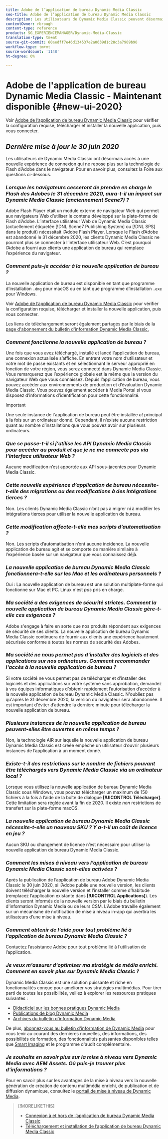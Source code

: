 ```yaml
---
title: Adobe de l’application de bureau Dynamic Media Classic
seo-title: Adobe de l’application de bureau Dynamic Media Classic
description: Les utilisateurs de Dynamic Media Classic peuvent désormais effectuer une actualisation complète de l’interface utilisateur. L’expérience fournit une connexion mise à jour avec des liens vers des ressources précieuses, en plus de cette mise à jour ne dépend plus de la technologie de Flash d’Adobe dans le navigateur.
contentOwner: rbrough
content-type: reference
products: SG_EXPERIENCEMANAGER/Dynamic-Media-Classic
translation-type: tm+mt
source-git-commit: 60aedff7e46d134537e2a0639d1c28c3a7909b90
workflow-type: tm+mt
source-wordcount: '1148'
ht-degree: 0%

---
```



# Adobe de l&#39;application de bureau Dynamic Media Classic - Maintenant disponible {#new-ui-2020}

Voir [Adobe de l’application de bureau Dynamic Media Classic](/help/dynamic-media-classic-desktop-app.md) pour vérifier la configuration requise, télécharger et installer la nouvelle application, puis vous connecter.

## _Dernière mise à jour le 30 juin 2020_

Les utilisateurs de Dynamic Media Classic ont désormais accès à une nouvelle expérience de connexion qui ne repose plus sur la technologie de Flash d’Adobe dans le navigateur. Pour en savoir plus, consultez la Foire aux questions ci-dessous.

### **_Lorsque les navigateurs cesseront de prendre en charge le Flash des Adobes le 31 décembre 2020, aura-t-il un impact sur Dynamic Media Classic (anciennement Scene7) ?_**

Adobe Flash Player était un module externe de navigateur Web qui permet aux navigateurs Web d’utiliser le contenu développé sur la plate-forme de Flash d’Adobe. L’interface utilisateur Web de Dynamic Media Classic (actuellement étiquetée [!DNL Scene7 Publishing System] ou [!DNL SPS] dans le produit) nécessitait l’Adobe Flash Player. Lorsque le Flash d’Adobe est abandonné le 31 décembre 2020, les clients Dynamic Media Classic ne pourront plus se connecter à l’interface utilisateur Web. C’est pourquoi l’Adobe a fourni aux clients une application de bureau qui remplace l’expérience du navigateur.

### **_Comment puis-je accéder à la nouvelle application de bureau ?_**

La nouvelle application de bureau est disponible en tant que programme d’installation `.dmg` pour macOS ou en tant que programme d’installation `.exe` pour Windows.

Voir [Adobe de l’application de bureau Dynamic Media Classic](/help/dynamic-media-classic-desktop-app.md) pour vérifier la configuration requise, télécharger et installer la nouvelle application, puis vous connecter.

Les liens de téléchargement seront également partagés par le biais de la [page d&#39;abonnement du bulletin d&#39;information Dynamic Media Classic.](https://www.adobe.com/subscription/dynamic-media-newsletter.html)

### **_Comment fonctionne la nouvelle application de bureau ?_**

Une fois que vous avez téléchargé, installé et lancé l’application de bureau, une connexion actualisée s’affiche. En entrant votre nom d’utilisateur et votre mot de passe existants et en sélectionnant le serveur approprié en fonction de votre région, vous serez connecté dans Dynamic Media Classic. Vous remarquerez que l’expérience globale est la même que la version du navigateur Web que vous connaissez. Depuis l’application de bureau, vous pouvez accéder aux environnements de production et d’évaluation Dynamic Media Classic. Vous pouvez également accéder à Media Portal si vous disposez d’informations d’identification pour cette fonctionnalité.

>[!IMPORTANT]
>
>Une seule instance de l&#39;application de bureau peut être installée *et* principal à la fois sur un ordinateur donné. Cependant, il n’existe aucune restriction quant au nombre d’installations que vous pouvez avoir sur plusieurs ordinateurs.

### **_Que se passe-t-il si j’utilise les API Dynamic Media Classic pour accéder au produit et que je ne me connecte pas via l’interface utilisateur Web ?_**

Aucune modification n’est apportée aux API sous-jacentes pour Dynamic Media Classic.

### **_Cette nouvelle expérience d’application de bureau nécessite-t-elle des migrations ou des modifications à des intégrations tierces ?_**

Non. Les clients Dynamic Media Classic n’ont pas à migrer ni à modifier les intégrations tierces pour utiliser la nouvelle application de bureau.

### **_Cette modification affecte-t-elle mes scripts d’automatisation ?_**

Non. Les scripts d’automatisation n’ont aucune incidence. La nouvelle application de bureau agit et se comporte de manière similaire à l’expérience basée sur un navigateur que vous connaissez déjà.

### **_La nouvelle application de bureau Dynamic Media Classic fonctionnera-t-elle sur les Mac et les ordinateurs personnels ?_**

Oui : La nouvelle application de bureau est une solution multiplate-forme qui fonctionne sur Mac et PC. Linux n&#39;est *pas* pris en charge.

### **_Ma société a des exigences de sécurité strictes. Comment la nouvelle application de bureau Dynamic Media Classic gère-t-elle ces exigences ?_**

Adobe s&#39;engage à faire en sorte que nos produits répondent aux exigences de sécurité de ses clients. La nouvelle application de bureau Dynamic Media Classic continuera de fournir aux clients une expérience hautement sécurisée conforme à toutes les normes de sécurité des Adobes.

### **_Ma société ne nous permet pas d&#39;installer des logiciels et des applications sur nos ordinateurs. Comment recommander l&#39;accès à la nouvelle application de bureau ?_**

Si votre société ne vous permet pas de télécharger et d’installer des logiciels et des applications sur votre système sans approbation, demandez à vos équipes informatiques d’obtenir rapidement l’autorisation d’accéder à la nouvelle application de bureau Dynamic Media Classic. N&#39;oubliez pas qu&#39;après le 31 décembre 2020, la version du navigateur sera abandonnée. Il est important d’éviter d’attendre la dernière minute pour télécharger la nouvelle application de bureau.

### **_Plusieurs instances de la nouvelle application de bureau peuvent-elles être ouvertes en même temps ?_**

Non, la technologie AIR sur laquelle la nouvelle application de bureau Dynamic Media Classic est créée empêche un utilisateur d’ouvrir plusieurs instances de l’application à un moment donné.

### **_Existe-t-il des restrictions sur le nombre de fichiers pouvant être téléchargés vers Dynamic Media Classic via un ordinateur local ?_**

Lorsque vous utilisez la nouvelle application de bureau Dynamic Media Classic sous Windows, vous pouvez télécharger un maximum de 150 fichiers à la fois à l’aide de la boîte de dialogue **[!UICONTROL Télécharger]**. Cette limitation sera réglée avant la fin de 2020. Il existe *non* restrictions de transfert sur la plate-forme macOS.

### **_La nouvelle application de bureau Dynamic Media Classic nécessite-t-elle un nouveau SKU ? Y a-t-il un coût de licence en jeu ?_**

Aucun SKU ou changement de licence n’est nécessaire pour utiliser la nouvelle application de bureau Dynamic Media Classic.

### **_Comment les mises à niveau vers l’application de bureau Dynamic Media Classic sont-elles activées ?_**

Après la publication de l’application de bureau Adobe Dynamic Media Classic le 30 juin 2020, si l’Adobe publie une nouvelle version, les clients doivent télécharger la nouvelle version et l’installer comme d’habitude (remplacez l’application existante dans **[!UICONTROL Applications]**). Les clients seront informés de la nouvelle version par le biais du bulletin d&#39;information Dynamic Media ou de leurs CSM. L’Adobe travaille également sur un mécanisme de notification de mise à niveau in-app qui avertira les utilisateurs d’une mise à niveau.

### **_Comment obtenir de l’aide pour tout problème lié à l’application de bureau Dynamic Media Classic ?_**

Contactez l’assistance Adobe pour tout problème lié à l’utilisation de l’application.

### **_Je veux m&#39;assurer d&#39;optimiser ma stratégie de média enrichi. Comment en savoir plus sur Dynamic Media Classic ?_**

Dynamic Media Classic est une solution puissante et riche en fonctionnalités conçue pour améliorer vos stratégies multimédias. Pour tirer parti de toutes les possibilités, veillez à explorer les ressources pratiques suivantes :

* [Didacticiel sur les bonnes pratiques Dynamic Media](https://docs.adobe.com/content/help/en/experience-manager-learn/dynamic-media-classic-tutorial/overview.html)
* [Publications de blog Dynamic Media](https://theblog.adobe.com/tag/dynamic-media/)
* [Archives du bulletin d&#39;information Dynamic Media](https://docs.adobe.com/content/help/en/dynamic-media-classic/using/dynamic-media-newsletter.html)

De plus, [abonnez-vous au bulletin d&#39;information de Dynamic Media](https://www.adobe.com/subscription/dynamic-media-newsletter.html) pour vous tenir au courant des dernières nouvelles, des informations, des possibilités de formation, des fonctionnalités puissantes disponibles telles que [Smart Imaging](https://helpx.adobe.com/experience-manager/6-3/assets/using/imaging-faq.html) et le programme d&#39;audit complémentaire.

### **_Je souhaite en savoir plus sur la mise à niveau vers Dynamic Media avec AEM Assets. Où puis-je trouver plus d&#39;informations ?_**

Pour en savoir plus sur les avantages de la mise à niveau vers la nouvelle génération de création de contenu multimédia enrichi, de publication et de diffusion dynamique, consultez le [portail de mise à niveau de Dynamic Media](http://exploreadobe.com/dynamic-media-upgrade/).

>[!MORELIKETHIS]
>
>* [Connexion à et hors de l’application de bureau Dynamic Media Classic](/help/signing-out.md)
>* [Téléchargement et installation de l’application de bureau Dynamic Media Classic](/help/dynamic-media-classic-desktop-app.md)



<!-- SAVE - OLD LINK TO BEST PRACTICES GUIDE IN PDF https://www.adobe.com/content/dam/www/us/en/marketing/experience-manager-assets/dynamic-media/adobe-dynamic-media-classic-best-practices-guide.pdf -->

